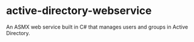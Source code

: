 # active-directory-webservice
An ASMX web service built in C# that manages users and groups in Active Directory. 

